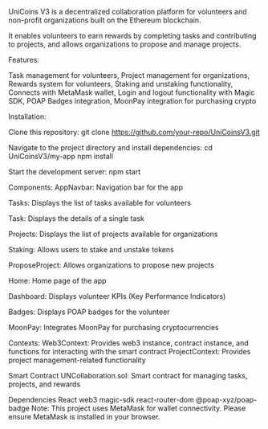 UniCoins V3 is a decentralized collaboration platform for volunteers and non-profit organizations built on the Ethereum blockchain. 

It enables volunteers to earn rewards by completing tasks and contributing to projects, and allows organizations to propose and manage projects.
 
Features:
 
Task management for volunteers, 
Project management for organizations, 
Rewards system for volunteers, 
Staking and unstaking functionality, 
Connects with MetaMask wallet, 
Login and logout functionality with Magic SDK, 
POAP Badges integration, 
MoonPay integration for purchasing crypto

Installation:

Clone this repository:
git clone https://github.com/your-repo/UniCoinsV3.git

Navigate to the project directory and install dependencies:
cd UniCoinsV3/my-app
npm install

Start the development server:
npm start

Components:
AppNavbar: Navigation bar for the app

Tasks: Displays the list of tasks available for volunteers

Task: Displays the details of a single task

Projects: Displays the list of projects available for organizations

Staking: Allows users to stake and unstake tokens

ProposeProject: Allows organizations to propose new projects

Home: Home page of the app

Dashboard: Displays volunteer KPIs (Key Performance Indicators)

Badges: Displays POAP badges for the volunteer

MoonPay: Integrates MoonPay for purchasing cryptocurrencies

Contexts:
Web3Context: Provides web3 instance, contract instance, and functions for interacting with the smart contract
ProjectContext: Provides project management-related functionality

Smart Contract
UNCollaboration.sol: Smart contract for managing tasks, projects, and rewards

Dependencies
React
web3
magic-sdk
react-router-dom
@poap-xyz/poap-badge
Note: This project uses MetaMask for wallet connectivity. Please ensure MetaMask is installed in your browser.
